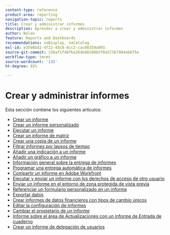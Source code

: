 ```yaml
---
content-type: reference
product-area: reporting
navigation-topic: reports
title: Crear y administrar informes
description: Aprender a crear y administrar informes
author: Nolan
feature: Reports and Dashboards
recommendations: noDisplay, noCatalog
exl-id: e3596bd2-4f22-45c8-8cc2-cac08359a093
source-git-commit: 158af1f48fba264b98108b5f0a573b7904eb875e
workflow-type: tm+mt
source-wordcount: '132'
ht-degree: 92%

---
```


# Crear y administrar informes

<!-- Audited: 11/2024 -->

Esta sección contiene los siguientes artículos:

* [Crear un informe](../../../reports-and-dashboards/reports/creating-and-managing-reports/create-report.md)
* [Crear un informe personalizado](../../../reports-and-dashboards/reports/creating-and-managing-reports/create-custom-report.md)
* [Ejecutar un informe](../../../reports-and-dashboards/reports/creating-and-managing-reports/run-report.md)
* [Crear un informe de matriz](../../../reports-and-dashboards/reports/creating-and-managing-reports/create-matrix-report.md)
* [Crear una copia de un informe](../../../reports-and-dashboards/reports/creating-and-managing-reports/create-copy-report.md)
* [Filtrar informes por lapsos de tiempo](../../../reports-and-dashboards/reports/creating-and-managing-reports/filter-reports-time-frames.md)
* [Añadir una indicación a un informe](../../../reports-and-dashboards/reports/creating-and-managing-reports/add-prompt-report.md)
* [Añadir un gráfico a un informe](../../../reports-and-dashboards/reports/creating-and-managing-reports/add-chart-report.md)
* [Información general sobre la entrega de informes](../../../reports-and-dashboards/reports/creating-and-managing-reports/set-up-report-deliveries.md)
* [Programar una entrega automática de informes](../../../reports-and-dashboards/reports/creating-and-managing-reports/set-up-automatic-report-delivery.md)
* [Compartir un informe en Adobe Workfront](../../../reports-and-dashboards/reports/creating-and-managing-reports/share-report.md)
* [Ejecutar y enviar un informe con los derechos de acceso de otro usuario](../../../reports-and-dashboards/reports/creating-and-managing-reports/run-deliver-report-access-rights-another-user.md)
* [Enviar un informe en el entorno de zona protegida de vista previa](../../../reports-and-dashboards/reports/creating-and-managing-reports/send-report-preview-sandbox-environment.md)
* [Referenciar un formulario personalizado en un informe](../../../reports-and-dashboards/reports/creating-and-managing-reports/reference-custom-form-report.md)
* [Exportar datos](../../../reports-and-dashboards/reports/creating-and-managing-reports/export-data.md)
* [Crear informes de datos financieros con tipos de cambio únicos](../../../reports-and-dashboards/reports/creating-and-managing-reports/create-financial-data-reports-unique-exchange-rates.md)
* [Editar la configuración de informes](../../../reports-and-dashboards/reports/creating-and-managing-reports/edit-report-settings.md)
* [Cambiar el propietario de un informe](../../../reports-and-dashboards/reports/creating-and-managing-reports/change-owner-report.md)
* [Informe sobre el área de Actualizaciones con un informe de Entrada de cuaderno](../../../reports-and-dashboards/reports/creating-and-managing-reports/create-journal-entry-report.md)
* [Crear un informe de delegación de usuarios](../../../reports-and-dashboards/reports/creating-and-managing-reports/create-user-delegation-report.md)

<!--outdated: For in-depth training on reports, see [Basic Report Creation Program for the new Workfront experience](https://one.workfront.com/s/basic-report-creation-program).-->
